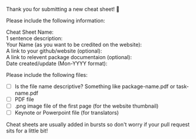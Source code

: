 Thank you for submitting a new cheat sheet! 🎉

Please include the following information:  

Cheat Sheet Name:  
1 sentence description:  
Your Name (as you want to be credited on the website):  
A link to your github/website (optional):  
A link to relevent package documentaion (optional):  
Date created/update (Mon-YYYY format):  


Please include the following files:
- [ ] Is the file name descriptive? Something like package-name.pdf or task-name.pdf
- [ ] PDF file
- [ ] .png image file of the first page (for the website thumbnail)
- [ ] Keynote or Powerpoint file (for translators)
 
Cheat sheets are usually added in bursts so don't worry if your pull request sits for a little bit!
